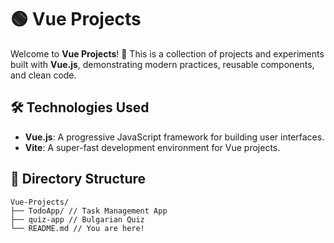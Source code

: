 # 🟢 Vue Projects

Welcome to **Vue Projects**! 🚀
This is a collection of projects and experiments built with **Vue.js**, demonstrating modern practices, reusable components, and clean code.

## 🛠️ Technologies Used

- **Vue.js**: A progressive JavaScript framework for building user interfaces.
- **Vite**: A super-fast development environment for Vue projects.

## 📂 Directory Structure

``` plain text
Vue-Projects/
├── TodoApp/ // Task Management App
├── quiz-app // Bulgarian Quiz
└── README.md // You are here!
